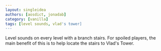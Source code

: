 ```yaml
---
layout: singleidea
authors: [aosdict, jonadab]
category: [vanilla]
tags: [level sounds, vlad's tower]
---
```

Level sounds on every level with a branch stairs. For spoiled players, the main benefit of this is to help locate the stairs to Vlad's Tower.
